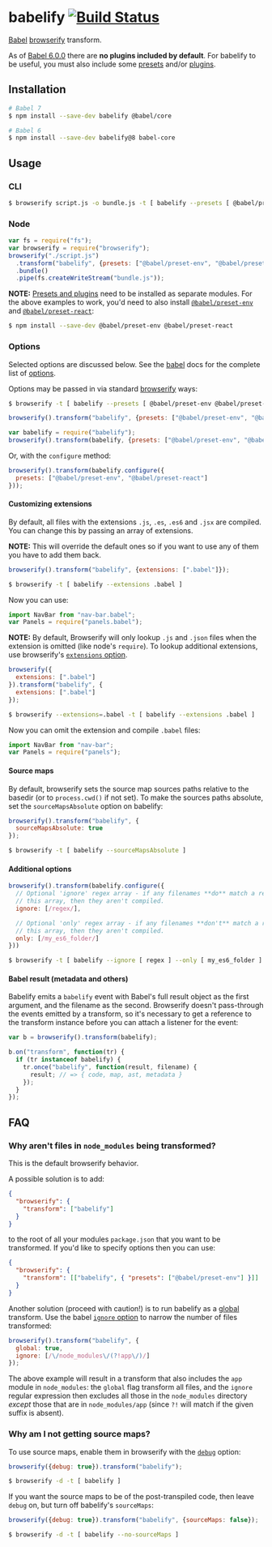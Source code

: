 # babelify [![Build Status](https://travis-ci.org/babel/babelify.svg?branch=master)](https://travis-ci.org/babel/babelify)

[Babel](https://github.com/babel/babel) [browserify](https://github.com/substack/node-browserify) transform.

As of [Babel 6.0.0](http://babeljs.io/blog/2015/10/29/6.0.0/) there are **no plugins included by default**. For babelify to be useful, you must also include some [presets](http://babeljs.io/docs/plugins/#presets) and/or [plugins](http://babeljs.io/docs/plugins/#transform).

## Installation

```sh
# Babel 7
$ npm install --save-dev babelify @babel/core

# Babel 6
$ npm install --save-dev babelify@8 babel-core
```

## Usage

### CLI

```sh
$ browserify script.js -o bundle.js -t [ babelify --presets [ @babel/preset-env @babel/preset-react ] --plugins [ @babel/plugin-transform-class-properties ] ]
```

### Node

```javascript
var fs = require("fs");
var browserify = require("browserify");
browserify("./script.js")
  .transform("babelify", {presets: ["@babel/preset-env", "@babel/preset-react"]})
  .bundle()
  .pipe(fs.createWriteStream("bundle.js"));
```

**NOTE:** [Presets and plugins](http://babeljs.io/docs/plugins/) need to be installed as separate modules. For the above examples to work, you'd need to also install [`@babel/preset-env`](https://www.npmjs.com/package/@babel/preset-env) and [`@babel/preset-react`](https://www.npmjs.com/package/@babel/preset-react):

```sh
$ npm install --save-dev @babel/preset-env @babel/preset-react
```

### Options

Selected options are discussed below. See the [babel](http://babeljs.io/) docs for the complete list of [options](http://babeljs.io/docs/usage/options/).

Options may be passed in via standard [browserify](https://github.com/substack/node-browserify#btransformtr-opts) ways:

```sh
$ browserify -t [ babelify --presets [ @babel/preset-env @babel/preset-react ] ]
```

```js
browserify().transform("babelify", {presets: ["@babel/preset-env", "@babel/preset-react"]});
```

```js
var babelify = require("babelify");
browserify().transform(babelify, {presets: ["@babel/preset-env", "@babel/preset-react"]});
```

Or, with the `configure` method:

```js
browserify().transform(babelify.configure({
  presets: ["@babel/preset-env", "@babel/preset-react"]
}));
```

#### Customizing extensions

By default, all files with the extensions `.js`, `.es`, `.es6` and `.jsx` are compiled. You can change this by passing an array of extensions.

**NOTE:** This will override the default ones so if you want to use any of them
you have to add them back.

```js
browserify().transform("babelify", {extensions: [".babel"]});
```

```sh
$ browserify -t [ babelify --extensions .babel ]
```

Now you can use:

```js
import NavBar from "nav-bar.babel";
var Panels = require("panels.babel");
```

**NOTE:** By default, Browserify will only lookup `.js` and `.json` files when the extension is omitted (like node's `require`). To lookup additional extensions, use browserify's [`extensions` option](https://github.com/substack/node-browserify#browserifyfiles--opts).

```js
browserify({
  extensions: [".babel"]
}).transform("babelify", {
  extensions: [".babel"]
});
```

```sh
$ browserify --extensions=.babel -t [ babelify --extensions .babel ]
```

Now you can omit the extension and compile `.babel` files:

```js
import NavBar from "nav-bar";
var Panels = require("panels");
```

#### Source maps

By default, browserify sets the source map sources paths relative to the basedir (or to `process.cwd()` if not set). To make the sources paths absolute, set the `sourceMapsAbsolute` option on babelify:

```js
browserify().transform("babelify", {
  sourceMapsAbsolute: true
});
```

```sh
$ browserify -t [ babelify --sourceMapsAbsolute ]
```

#### Additional options

```javascript
browserify().transform(babelify.configure({
  // Optional 'ignore' regex array - if any filenames **do** match a regex in
  // this array, then they aren't compiled.
  ignore: [/regex/],

  // Optional 'only' regex array - if any filenames **don't** match a regex in
  // this array, then they aren't compiled.
  only: [/my_es6_folder/]
}))
```

```sh
$ browserify -t [ babelify --ignore [ regex ] --only [ my_es6_folder ] ]
```

#### Babel result (metadata and others)

Babelify emits a `babelify` event with Babel's full result object as the first
argument, and the filename as the second. Browserify doesn't pass-through the
events emitted by a transform, so it's necessary to get a reference to the
transform instance before you can attach a listener for the event:

```js
var b = browserify().transform(babelify);

b.on("transform", function(tr) {
  if (tr instanceof babelify) {
    tr.once("babelify", function(result, filename) {
      result; // => { code, map, ast, metadata }
    });
  }
});
```

## FAQ

### Why aren't files in `node_modules` being transformed?

This is the default browserify behavior.

A possible solution is to add:

```json
{
  "browserify": {
    "transform": ["babelify"]
  }
}
```

to the root of all your modules `package.json` that you want to be transformed. If you'd like to
specify options then you can use:

```json
{
  "browserify": {
    "transform": [["babelify", { "presets": ["@babel/preset-env"] }]]
  }
}
```

Another solution (proceed with caution!) is to run babelify as a [global](https://github.com/substack/node-browserify#btransformtr-opts) transform. Use the babel [`ignore` option](http://babeljs.io/docs/usage/options/) to narrow the number of files transformed:

```js
browserify().transform("babelify", {
  global: true,
  ignore: [/\/node_modules\/(?!app\/)/]
});
```

The above example will result in a transform that also includes the `app` module in `node_modules`: the `global` flag transform all files, and the `ignore` regular expression then excludes all those in the `node_modules` directory *except* those that are in `node_modules/app` (since `?!` will match if the given suffix is absent).

### Why am I not getting source maps?

To use source maps, enable them in browserify with the [`debug`](https://github.com/substack/node-browserify#browserifyfiles--opts) option:

```js
browserify({debug: true}).transform("babelify");
```

```sh
$ browserify -d -t [ babelify ]
```

If you want the source maps to be of the post-transpiled code, then leave `debug` on, but turn off babelify's `sourceMaps`:

```js
browserify({debug: true}).transform("babelify", {sourceMaps: false});
```

```sh
$ browserify -d -t [ babelify --no-sourceMaps ]
```
